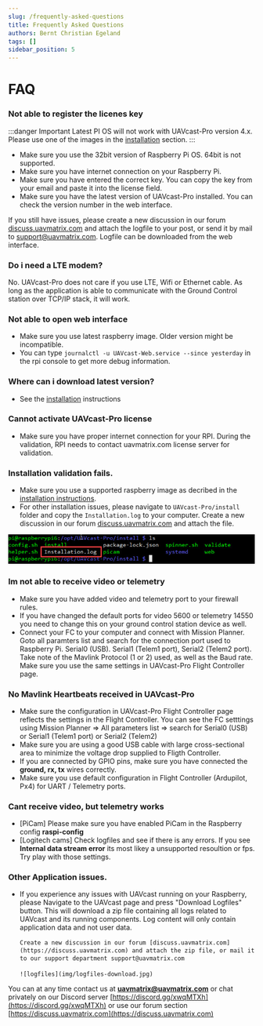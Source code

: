 ```yaml
---
slug: /frequently-asked-questions
title: Frequently Asked Questions
authors: Bernt Christian Egeland
tags: []
sidebar_position: 5
---
```



# FAQ
### Not able to register the licenes key

:::danger Important
  Latest PI OS will not work with UAVcast-Pro version 4.x. Please use one of the images in the [installation](installation) section.
:::

- Make sure you use the 32bit version of Raspberry Pi OS. 64bit is not supported.
- Make sure you have internet connection on your Raspberry Pi.
- Make sure you have entered the correct key. You can copy the key from your email and paste it into the license field.
- Make sure you have the latest version of UAVcast-Pro installed. You can check the version number in the web interface.

If you still have issues, please create a new discussion in our forum [discuss.uavmatrix.com](https://discuss.uavmatrix.com) and attach the logfile to your post, or send it by mail to support@uavmatrix.com. Logfile can be downloaded from the web interface.

### Do i need a LTE modem?
No. UAVcast-Pro does not care if you use LTE, Wifi or Ethernet cable. As long as the application is able to communicate with the Ground Control station over TCP/IP stack, it will work.

### Not able to open web interface

- Make sure you use latest raspberry image. Older version might be incompatible.
- You can type `journalctl -u UAVcast-Web.service --since yesterday` in the rpi console to get more debug information.

### Where can i download latest version?

- See the [installation](installation) instructions

### Cannot activate UAVcast-Pro license

- Make sure you have proper internet connection for your RPI. During the validation, RPI needs to contact uavmatrix.com license server for validation.

### Installation validation fails.

- Make sure you use a supported raspberry image as decribed in the [installation instructions](installation).
- For other installation issues, please navigate to `UAVcast-Pro/install` folder and copy the `Installation.log` to your computer.
  Create a new discussion in our forum [discuss.uavmatrix.com](https://discuss.uavmatrix.com) and attach the file.

![logfiles](img/install-logfile.jpg)

### Im not able to receive video or telemetry

- Make sure you have added video and telemetry port to your firewall rules.
- If you have changed the default ports for video 5600 or telemetry 14550 you need to change this on your ground control station device as well.
- Connect your FC to your computer and connect with Mission Planner. Goto all paramters list and search for the connection port used to Raspberry Pi. Serial0 (USB). Serial1 (Telem1 port), Serial2 (Telem2 port). Take note of the Mavlink Protocol (1 or 2) used, as well as the Baud rate. Make sure you use the same settings in UAVcast-Pro Flight Controller page.

### No Mavlink Heartbeats received in UAVcast-Pro

- Make sure the configuration in UAVcast-Pro Flight Controller page reflects the settings in the Flight Controller. You can see the FC setttings using Mission Planner => All parameters list => search for Serial0 (USB) or Serial1 (Telem1 port) or Serial2 (Telem2)
- Make sure you are using a good USB cable with large cross-sectional area to minimize the voltage drop supplied to Fligth Controller.
- If you are connected by GPIO pins, make sure you have connected the **ground, rx, tx** wires correctly.
- Make sure you use default configuration in Flight Controller (Ardupilot, Px4) for UART / Telemetry ports.

### Cant receive video, but telemetry works

- [PiCam] Please make sure you have enabled PiCam in the Raspberry config **raspi-config**
- [Logitech cams] Check logfiles and see if there is any errors. If you see **Internal data stream error** its most likey a unsupported resoultion or fps. Try play with those settings.

### Other Application issues.

- If you experience any issues with UAVcast running on your Raspberry, please Navigate to the UAVcast page and
  press "Download Logfiles" button. This will download a zip file containing all logs related to UAVcast and its running components.
  Log content will only contain application data and not user data.

      Create a new discussion in our forum [discuss.uavmatrix.com](https://discuss.uavmatrix.com) and attach the zip file, or mail it to our support department support@uavmatrix.com

      ![logfiles](img/logfiles-download.jpg)

You can at any time contact us at **uavmatrix@uavmatrix.com** or chat privately on our Discord server [https://discord.gg/xwqMTXh](https://discord.gg/xwqMTXh) or use our forum section
[https://discuss.uavmatrix.com](https://discuss.uavmatrix.com)
